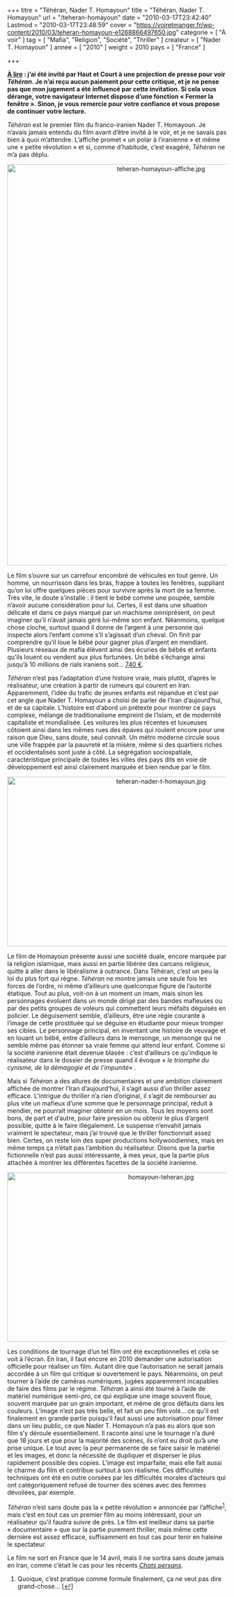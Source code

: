 +++
titre = "Téhéran, Nader T. Homayoun"
title = "Téhéran, Nader T. Homayoun"
url = "/teheran-homayoun"
date = "2010-03-17T23:42:40"
Lastmod = "2010-03-17T23:48:59"
cover = "https://voiretmanger.fr/wp-content/2010/03/teheran-homayoun-e1268866497650.jpg"
categorie = [ "À voir" ]
tag = [ "Mafia", "Religion", "Société", "Thriller" ]
createur = [ "Nader T. Homayoun" ]
annee = [ "2010" ]
weight = 2010
pays = [ "France" ]

+++

<p><strong><span style="text-decoration: underline;">À lire</span> : j’ai été invité par Haut et Court à une projection de presse pour voir <em>Téhéran</em>. Je n’ai reçu aucun paiement pour cette critique, et je ne pense pas que mon jugement a été influencé par cette invitation. Si cela vous dérange, votre navigateur Internet dispose d’une fonction « Fermer la fenêtre ». Sinon, je vous remercie pour votre confiance et vous propose de continuer votre lecture.</strong></p>
<p><em>Téhéran</em> est le premier film du franco-iranien Nader T. Homayoun. Je n&rsquo;avais jamais entendu du film avant d&rsquo;être invité à le voir, et je ne savais pas bien à quoi m&rsquo;attendre. L&rsquo;affiche promet &laquo;&nbsp;un polar à l&rsquo;iranienne&nbsp;&raquo; et même une &laquo;&nbsp;petite révolution&nbsp;&raquo; et si, comme d&rsquo;habitude, c&rsquo;est exagéré, <em>Téhéran</em> ne m&rsquo;a pas déplu.</p>
<p><a href="http://www.allocine.fr/film/fichefilm_gen_cfilm=177037.html"> </a></p>
<p style="text-align: center;"><a href="http://www.allocine.fr/film/fichefilm_gen_cfilm=177037.html"></a></p>
<p><a href="http://www.allocine.fr/film/fichefilm_gen_cfilm=177037.html"></p>
<div style="text-align: center;"><img class="aligncenter" src="https://voiretmanger.fr/wp-content/2010/03/teheran-homayoun-affiche.jpg" border="0" alt="teheran-homayoun-affiche.jpg" width="690" height="920" /></div>
<p></a></p>
<p>Le film s&rsquo;ouvre sur un carrefour encombré de véhicules en tout genre. Un homme, un nourrisson dans les bras, frappe à toutes les fenêtres, suppliant qu&rsquo;on lui offre quelques pièces pour survivre après la mort de sa femme. Très vite, le doute s&rsquo;installe : il tient le bébé comme une poupée, semble n&rsquo;avoir aucune considération pour lui. Certes, il est dans une situation délicate et dans ce pays marqué par un machisme omniprésent, on peut imaginer qu&rsquo;il n&rsquo;avait jamais géré lui-même son enfant. Néanmoins, quelque chose cloche, surtout quand il donne de l&rsquo;argent à une personne qui inspecte alors l&rsquo;enfant comme s&rsquo;il s&rsquo;agissait d&rsquo;un cheval. On finit par comprendre qu&rsquo;il loue le bébé pour gagner plus d&rsquo;argent en mendiant. Plusieurs réseaux de mafia élèvent ainsi des écuries de bébés et enfants qu&rsquo;ils louent ou vendent aux plus fortunées. Un bébé s&rsquo;échange ainsi jusqu&rsquo;à 10 millions de rials iraniens soit&#8230; <a href="http://irr.cer24.com/eur/?q=10000000">740 €</a>.</p>
<p><em>Téhéran</em> n&rsquo;est pas l&rsquo;adaptation d&rsquo;une histoire vraie, mais plutôt, d&rsquo;après le réalisateur, une création à partir de rumeurs qui courent en Iran. Apparemment, l&rsquo;idée du trafic de jeunes enfants est répandue et c&rsquo;est par cet angle que Nader T. Homayoun a choisi de parler de l&rsquo;Iran d&rsquo;aujourd&rsquo;hui, et de sa capitale. L&rsquo;histoire est d&rsquo;abord un prétexte pour montrer ce pays complexe, mélange de traditionalisme empreint de l&rsquo;Islam, et de modernité capitaliste et mondialisée. Les voitures les plus récentes et luxueuses côtoient ainsi dans les mêmes rues des épaves qui roulent encore pour une raison que Dieu, sans doute, seul connaît. Un métro moderne circule sous une ville frappée par la pauvreté et la misère, même si des quartiers riches et occidentalisés sont juste à côté. La ségrégation sociospatiale, caractéristique principale de toutes les villes des pays dits en voie de développement est ainsi clairement marquée et bien rendue par le film.</p>
<div style="text-align: center;"><img class="aligncenter" src="https://voiretmanger.fr/wp-content/2010/03/teheran-nader-t-homayoun.jpg" border="0" alt="teheran-nader-t-homayoun.jpg" width="690" height="389" /></div>
<p>Le film de Homayoun présente aussi une société duale, encore marquée par la religion islamique, mais aussi en partie libérée des carcans religieux, quitte à aller dans le libéralisme à outrance. Dans Téhéran, c&rsquo;est un peu la loi du plus fort qui règne. <em>Téhéran</em> ne montre jamais une seule fois les forces de l&rsquo;ordre, ni même d&rsquo;ailleurs une quelconque figure de l&rsquo;autorité étatique. Tout au plus, voit-on à un moment un imam, mais sinon les personnages évoluent dans un monde dirigé par des bandes mafieuses ou par des petits groupes de voleurs qui commettent leurs méfaits déguisés en policier. Le déguisement semble, d&rsquo;ailleurs, être une règle courante à l&rsquo;image de cette prostituée qui se déguise en étudiante pour mieux tromper ses cibles. Le personnage principal, en inventant une histoire de veuvage et en louant un bébé, entre d&rsquo;ailleurs dans le mensonge, un mensonge qui ne semble même pas étonner sa vraie femme qui attend leur enfant. Comme si la société iranienne était devenue blasée : c&rsquo;est d&rsquo;ailleurs ce qu&rsquo;indique le réalisateur dans le dossier de presse quand il évoque &laquo;&nbsp;<em>le triomphe du cynisme, de la démagogie et de l&rsquo;impunité</em>&laquo;&nbsp;.</p>
<p>Mais si <em>Téhéran</em> a des allures de documentaires et une ambition clairement affichée de montrer l&rsquo;Iran d&rsquo;aujourd&rsquo;hui, il s&rsquo;agit aussi d&rsquo;un thriller assez efficace. L&rsquo;intrigue du thriller n&rsquo;a rien d&rsquo;original, il s&rsquo;agit de rembourser au plus vite un mafieux d&rsquo;une somme que le personnage principal, réduit à mendier, ne pourrait imaginer obtenir en un mois. Tous les moyens sont bons, de part et d&rsquo;autre, pour faire pression ou obtenir le plus d&rsquo;argent possible, quitte à le faire illégalement. Le suspense n&rsquo;envahit jamais vraiment le spectateur, mais j&rsquo;ai trouvé que le thriller fonctionnait assez bien. Certes, on reste loin des super productions hollywoodiennes, mais en même temps ça n&rsquo;était pas l&rsquo;ambition du réalisateur. Disons que la partie fictionnelle n&rsquo;est pas aussi intéressante, à mes yeux, que la partie plus attachée à montrer les différentes facettes de la société iranienne.</p>
<div style="text-align: center;"><img class="aligncenter" src="https://voiretmanger.fr/wp-content/2010/03/homayoun-teheran.jpg" border="0" alt="homayoun-teheran.jpg" width="690" height="388" /></div>
<p>Les conditions de tournage d&rsquo;un tel film ont été exceptionnelles et cela se voit à l&rsquo;écran. En Iran, il faut encore en 2010 demander une autorisation officielle pour réaliser un film. Autant dire que l&rsquo;autorisation ne serait jamais accordée à un film qui critique si ouvertement le pays. Néanmoins, on peut tourner à l&rsquo;aide de caméras numériques, jugées apparemment incapables de faire des films par le régime. <em>Téhéran</em> a ainsi été tourné à l&rsquo;aide de matériel numérique semi-pro, ce qui explique une image souvent floue, souvent marquée par un grain important, et même de gros défauts dans les couleurs. L&rsquo;image n&rsquo;est pas très belle, et fait un peu film volé… ce qu&rsquo;il est finalement en grande partie puisqu&rsquo;il faut aussi une autorisation pour filmer dans un lieu public, ce que Nader T. Homayoun n&rsquo;a pas eu alors que son film s&rsquo;y déroule essentiellement. Il raconte ainsi une le tournage n&rsquo;a duré que 18 jours et que pour la majorité des scènes, ils n&rsquo;ont eu droit qu&rsquo;à une prise unique. Le tout avec la peur permanente de se faire saisir le matériel et les images, et donc la nécessité de dupliquer et disperser le plus rapidement possible des copies. L&rsquo;image est imparfaite, mais elle fait aussi le charme du film et contribue surtout à son réalisme. Ces difficultés techniques ont été en outre corsées par les difficultés morales d&rsquo;acteurs qui ont catégoriquement refusé de tourner des scènes avec des femmes dévoilées, par exemple.</p>
<p><em>Téhéran</em> n&rsquo;est sans doute pas la &laquo;&nbsp;petite révolution&nbsp;&raquo; annoncée par l&rsquo;affiche<sup><a href="#footnote_0_3033" id="identifier_0_3033" class="footnote-link footnote-identifier-link" title="Quoique, c&rsquo;est pratique comme formule finalement, &ccedil;a ne veut pas dire grand-chose&hellip;">1</a></sup>, mais c&rsquo;est en tout cas un premier film au moins intéressant, pour un réalisateur qu&rsquo;il faudra suivre de près. Le film est meilleur dans sa partie &laquo;&nbsp;documentaire&nbsp;&raquo; que sur la partie purement thriller, mais même cette dernière est assez efficace, suffisamment en tout cas pour tenir en haleine le spectateur.</p>
<p>Le film ne sort en France que le 14 avril, mais il ne sortira sans doute jamais en Iran, comme c&rsquo;était le cas pour les récents <em><a href="https://voiretmanger.fr/?p=2370">Chats persans</a></em>.</p>
<ol class="footnotes"><li id="footnote_0_3033" class="footnote">Quoique, c&rsquo;est pratique comme formule finalement, ça ne veut pas dire grand-chose… [<a href="#identifier_0_3033" class="footnote-link footnote-back-link">&#8617;</a>]</li></ol>

